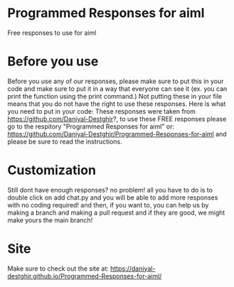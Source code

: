 # Programmed Responses for aiml
 Free responses to use for aiml

# Before you use
Before you use any of our responses, please make sure to put this in your code and make sure to put it in a way that everyone can see it (ex. you can print the function using the print command.) Not putting these in your file means that you do not have the right to use these responses.
Here is what you need to put in your code:
These responses were taken from https://github.com/Daniyal-Destghir?, to use these FREE responses please go to the respitory "Programmed Responses for aiml" or: https://github.com/Daniyal-Destghir/Programmed-Responses-for-aiml and please be sure to read the instructions.

# Customization
Still dont have enough responses? no problem! all you have to do is to double click on add chat.py and you will be able to add more responses with no coding required! and then, if you want to, you can help us by making a branch and making a pull request and if they are good, we might make yours the main branch!

# Site 
Make sure to check out the site at: https://daniyal-destghir.github.io/Programmed-Responses-for-aiml/
